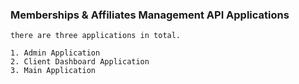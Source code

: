 ### Memberships & Affiliates Management API Applications

    there are three applications in total.
    
    1. Admin Application
    2. Client Dashboard Application
    3. Main Application 
